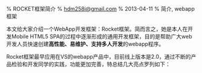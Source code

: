 % ROCKET框架简介
% hdm258i@gmail.com
% 2013-04-11
% 简介, webapp框架

本文给大家介绍一个WebApp开发框架：Rocket框架。简而言之，她是本人在开发Mobile HTML5 SPA的过程中逐渐形成的通用开发框架，目的是帮助广大web开发人员快速创建**高性能、易维护、支持多人开发**的webapp程序。

Rocket框架最早应用在VS的webapp产品中，目前线上版本是2.0，通过不断的产品检验和开发同学的实践，功能更加完善，特总结几大亮点罗列如下：

